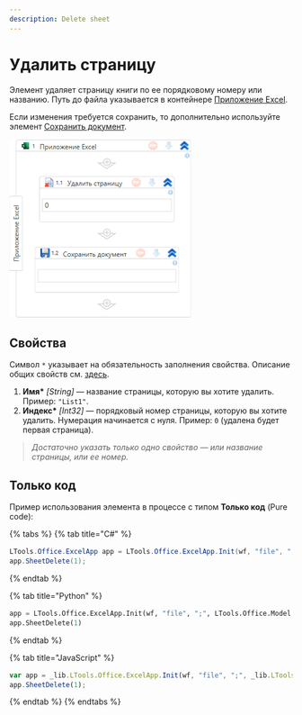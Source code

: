 ```yaml
---
description: Delete sheet
---
```



# Удалить страницу

Элемент удаляет страницу книги по ее порядковому номеру или названию. Путь до файла указывается в контейнере [Приложение Excel](https://docs.primo-rpa.ru/primo-rpa/g_elements/el_basic/els_excel/el_excel_app).

Если изменения требуется сохранить, то дополнительно используйте элемент [Сохранить документ](https://docs.primo-rpa.ru/primo-rpa/g_elements/osnovnye-elementy/prilozhenie-excel/el_excel_save).


![](<../../../../.gitbook/assets1/windows_items/ExcelWFSheetDelete.png>)


## Свойства
Символ `*` указывает на обязательность заполнения свойства. Описание общих свойств см. [здесь](https://docs.primo-rpa.ru/primo-rpa/primo-studio/process/elements#svoistva-elementa).

1. **Имя\*** *[String]* — название страницы, которую вы хотите удалить. Пример: `"List1"`.
1. **Индекс\*** *[Int32]* — порядковый номер страницы, которую вы хотите удалить. Нумерация начинается с нуля. Пример: `0` (удалена будет первая страница).

> *Достаточно указать только одно свойство — или название страницы, или ее номер.*


## Только код
Пример использования элемента в процессе с типом **Только код** (Pure code):

{% tabs %}
{% tab title="C#" %}
```csharp
LTools.Office.ExcelApp app = LTools.Office.ExcelApp.Init(wf, "file", ";", LTools.Office.Model.InteropTypes.DX);
app.SheetDelete(1);
```
{% endtab %}

{% tab title="Python" %}
```python
app = LTools.Office.ExcelApp.Init(wf, "file", ";", LTools.Office.Model.InteropTypes.DX)
app.SheetDelete(1)
```
{% endtab %}

{% tab title="JavaScript" %}
```javascript
var app = _lib.LTools.Office.ExcelApp.Init(wf, "file", ";", _lib.LTools.Office.Model.InteropTypes.DX);
app.SheetDelete(1);
```
{% endtab %}
{% endtabs %}
